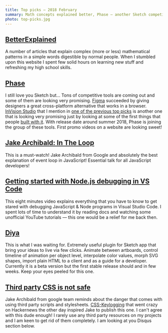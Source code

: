 ```yaml
---
title: Top picks — 2018 February
summary: Math concepts explained better, Phase — another Sketch competitor is coming, event loop in JavaScript, debugging Node.js in VSCode and danger that comes with using third party scripts and stylesheets.
photo: top-picks.jpg
---
```


## [BetterExplained](https://betterexplained.com/)

A number of articles that explain complex (more or less) mathematical patterns in a simple words digestible by normal people. When I stumbled upon this website I spent few solid hours on learning new stuff and refreshing my high school skills.

## [Phase](https://phase.com/)

I still love you Sketch but… Tons of competitive tools are coming out and some of them are looking very promising. [Figma](https://www.figma.com/) succeeded by giving designers a great cross-platform alternative that works in a browser. [InVision Studio](https://www.invisionapp.com/studio) that I mention in [one of the previous top picks](https://pawelgrzybek.com/top-picks-2017-october/#studio---the-worlds-most-powerful-screen-design-tool) is another one that is looking very promising just by looking at some of the first things that people [built with it](https://youtu.be/RCf4UQkaubc). With release date around summer 2018, Phase is joining the group of these tools. First promo videos on a website are looking sweet!

## [Jake Archibald: In The Loop](https://youtu.be/cCOL7MC4Pl0)

This is a must-watch! Jake Archibald from Google and absolutely the best explanation of event loop in JavaScript! Essential talk for all JavaScript developers!

## [Getting started with Node.js debugging in VS Code](https://youtu.be/2oFKNL7vYV8)

This eight minutes video explains everything that you have to know to get stared with debugging JavaScript & Node programs in Visual Studio Code. I spent lots of time to understand it by reading docs and watching some unofficial YouTube tutorials — this one would be a relief for me back then.

## [Diya](http://diyahq.com/)

This is what I was waiting for. Extremely useful plugin for Sketch app that bring your ideas to live via few clicks. Animate between artboards, control timeline of animation per object level, interpolate color values, morph SVG shapes, import plain HTML to a client and as a guide for a developer. Currently it is a beta version but the first stable release should and in few weeks. Keep your eyes peeled for this one.

## [Third party CSS is not safe](https://jakearchibald.com/2018/third-party-css-is-not-safe/)

Jake Archibald from google team reminds about the danger that comes with using third party scripts and stylesheets. [CSS-Keylogging](https://github.com/maxchehab/CSS-Keylogging) that went crazy on Hackernews the other day inspired Jake to publish this one. I can't agree with this dude enough! I rarely use any third party resources on my projects and I am keen to get rid of them completely. I am looking at you Disqus section below.
